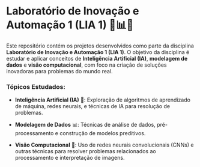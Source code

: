 # Laboratório de Inovação e Automação 1 (LIA 1) 🤖📊📸

Este repositório contém os projetos desenvolvidos como parte da disciplina **Laboratório de Inovação e Automação 1 (LIA 1)**. O objetivo da disciplina é estudar e aplicar conceitos de **Inteligência Artificial (IA)**, **modelagem de dados** e **visão computacional**, com foco na criação de soluções inovadoras para problemas do mundo real.

### Tópicos Estudados:

- **Inteligência Artificial (IA)** 🤖: Exploração de algoritmos de aprendizado de máquina, redes neurais, e técnicas de IA para resolução de problemas.
  
- **Modelagem de Dados** 📊: Técnicas de análise de dados, pré-processamento e construção de modelos preditivos.
  
- **Visão Computacional** 📸: Uso de redes neurais convolucionais (CNNs) e outras técnicas para resolver problemas relacionados ao processamento e interpretação de imagens.
